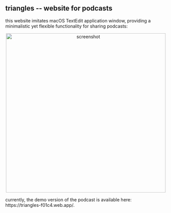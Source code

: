 ## triangles -- website for podcasts
this website imitates macOS TextEdit application window, providing a minimalistic yet flexible functionality for sharing podcasts:
<p align="center">
<img width="500" alt="screenshot" margin="auto" src="https://github.com/user-attachments/assets/3dbea994-ad33-4774-8d48-519cea1303a5">
</p>
currently, the demo version of the podcast is available here: https://triangles-f01c4.web.app/.
